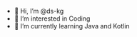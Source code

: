 - 👋 Hi, I’m @ds-kg
- 👀 I’m interested in Coding
- 🌱 I’m currently learning Java and Kotlin 

<!---
ds-kg/ds-kg is a ✨ special ✨ repository because its `README.md` (this file) appears on your GitHub profile.
You can click the Preview link to take a look at your changes.
--->
